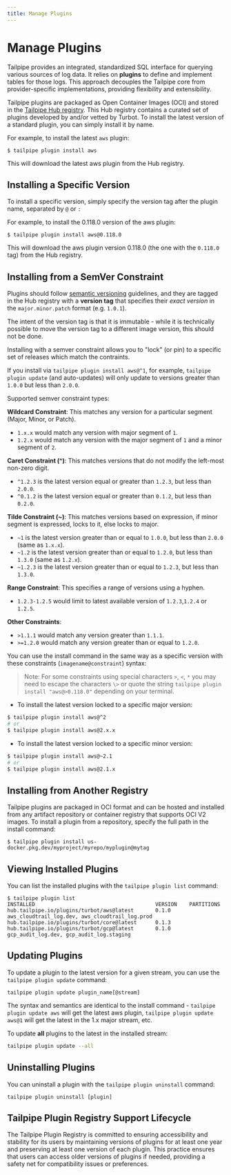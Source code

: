 ```yaml
---
title: Manage Plugins
---
```


# Manage Plugins

Tailpipe provides an integrated, standardized SQL interface for querying various sources of log data. It relies on **plugins** to define and implement tables for those logs. This approach decouples the Tailpipe core from provider-specific implementations, providing flexibility and extensibility.

Tailpipe plugins are packaged as Open Container Images (OCI) and stored in the [Tailpipe Hub registry](https://hub.tailpipe.io).  This Hub registry contains a curated set of plugins developed by and/or vetted by Turbot.  To install the latest version of a standard plugin, you can simply install it by name.

For example, to install the latest `aws` plugin:

```
$ tailpipe plugin install aws
```

This will download the latest aws plugin from the Hub registry.

## Installing a Specific Version

To install a specific version, simply specify the version tag after the plugin name, separated by `@` or `:`

For example, to install the 0.118.0 version of the aws plugin:

```
$ tailpipe plugin install aws@0.118.0
```

This will download the aws plugin version 0.118.0 (the one with the `0.118.0` tag) from the Hub registry.

## Installing from a SemVer Constraint

Plugins should follow [semantic versioning](https://semver.org/) guidelines, and they are tagged in the Hub registry with a **version tag** that specifies their *exact version* in the `major.minor.patch` format (e.g. `1.0.1`).

The intent of the version tag is that it is immutable - while it is technically possible to move the version tag to a different image version, this should not be done.

Installing with a semver constraint allows you to "lock" (or pin) to a specific set of releases which match the contraints.

If you install via `tailpipe plugin install aws@^1`, for example, `tailpipe plugin update` (and auto-updates) will only update to versions greater than `1.0.0` but less than `2.0.0`.

Supported semver constraint types:

**Wildcard Constraint**: This matches any version for a particular segment (Major, Minor, or Patch).
- `1.x.x` would match any version with major segment of `1`.
- `1.2.x` would match any version with the major segment of `1` and a minor segment of `2`.

**Caret Constraint (^)**: This matches versions that do not modify the left-most non-zero digit.
- `^1.2.3` is the latest version equal or greater than `1.2.3`, but less than `2.0.0`.
- `^0.1.2` is the latest version equal or greater than `0.1.2`, but less than `0.2.0`.

**Tilde Constraint (~)**: This matches versions based on expression, if minor segment is expressed, locks to it, else locks to major.
- `~1` is the latest version greater than or equal to `1.0.0`, but less than `2.0.0` (same as `1.x.x`).
- `~1.2` is the latest version greater than or equal to `1.2.0`, but less than `1.3.0` (same as `1.2.x`).
- `~1.2.3` is the latest version greater than or equal to `1.2.3`, but less than `1.3.0`.

**Range Constraint**: This specifies a range of versions using a hyphen.
- `1.2.3-1.2.5` would limit to latest available version of `1.2.3`,`1.2.4` or `1.2.5`.

**Other Constraints**:
- `>1.1.1` would match any version greater than `1.1.1`.
- `>=1.2.0` would match any version greater than or equal to `1.2.0`.

You can use the install command in the same way as a specific version with these constraints (`imagename@constraint`) syntax:

> Note: For some constraints using special characters `>`, `<`, `*` you may need to escape the characters `\>` or quote the string `tailpipe plugin install "aws@>0.118.0"` depending on your terminal.

- To install the latest version locked to a specific major version:
```bash
$ tailpipe plugin install aws@^2
# or
$ tailpipe plugin install aws@2.x.x
```

- To install the latest version locked to a specific minor version:
```bash
$ tailpipe plugin install aws@~2.1
# or
$ tailpipe plugin install aws@2.1.x
```

## Installing from Another Registry

Tailpipe plugins are packaged in OCI format and can be hosted and installed from any artifact repository or container registry that supports OCI V2 images. To install a plugin from a repository, specify the full path in the install command:

```
$ tailpipe plugin install us-docker.pkg.dev/myproject/myrepo/myplugin@mytag
```

## Viewing Installed Plugins
You can list the installed plugins with the `tailpipe plugin list` command:

```hcl
$ tailpipe plugin list
INSTALLED                                       VERSION    PARTITIONS
hub.tailpipe.io/plugins/turbot/aws@latest       0.1.0      aws_cloudtrail_log.dev, aws_cloudtrail_log.prod
hub.tailpipe.io/plugins/turbot/core@latest      0.1.3
hub.tailpipe.io/plugins/turbot/gcp@latest       0.1.0      gcp_audit_log.dev, gcp_audit_log.staging
```

## Updating Plugins

To update a plugin to the latest version for a given stream, you can use the  `tailpipe plugin update` command:

```
tailpipe plugin update plugin_name[@stream]
```

The syntax and semantics are identical to the install command -  `tailpipe plugin update aws` will get the latest aws plugin, `tailpipe plugin update aws@1` will get the latest in the 1.x major stream, etc.


To update **all** plugins to the latest in the installed stream:
```bash
tailpipe plugin update --all
```


## Uninstalling Plugins
You can uninstall a plugin with the `tailpipe plugin uninstall` command:

```
tailpipe plugin uninstall [plugin]
```

## Tailpipe Plugin Registry Support Lifecycle

The Tailpipe Plugin Registry is committed to ensuring accessibility and stability for its users by maintaining versions of plugins for at least one year and preserving at least one version of each plugin. This practice ensures that users can access older versions of plugins if needed, providing a safety net for compatibility issues or preferences.
